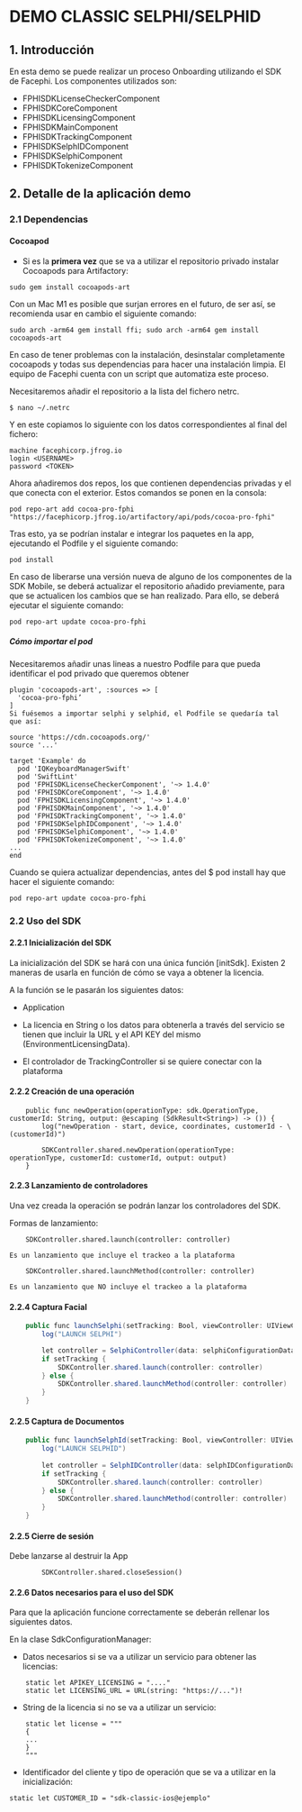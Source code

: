 # DEMO CLASSIC SELPHI/SELPHID


## 1. Introducción

En esta demo se puede realizar un proceso Onboarding utilizando el SDK de Facephi.
Los componentes utilizados son:

  - FPHISDKLicenseCheckerComponent
  - FPHISDKCoreComponent
  - FPHISDKLicensingComponent 
  - FPHISDKMainComponent
  - FPHISDKTrackingComponent
  - FPHISDKSelphIDComponent 
  - FPHISDKSelphiComponent
  - FPHISDKTokenizeComponent

## 2. Detalle de la aplicación demo

### 2.1 Dependencias

#### Cocoapod

- Si es la **primera vez** que se va a utilizar el repositorio privado instalar Cocoapods para Artifactory: 

```
sudo gem install cocoapods-art
```
Con un Mac M1 es posible que surjan errores en el futuro, de ser así, se recomienda usar en cambio el siguiente comando:
```
sudo arch -arm64 gem install ffi; sudo arch -arm64 gem install cocoapods-art
```
En caso de tener problemas con la instalación, desinstalar completamente cocoapods y todas sus dependencias para hacer una instalación limpia. El equipo de Facephi cuenta con un script que automatiza este proceso.

Necesitaremos añadir el repositorio a la lista del fichero netrc.

```
$ nano ~/.netrc
```

Y en este copiamos lo siguiente con los datos correspondientes al final del fichero:

```
machine facephicorp.jfrog.io
login <USERNAME>
password <TOKEN>
```
Ahora añadiremos dos repos, los que contienen dependencias privadas y el que conecta con el exterior. Estos comandos se ponen en la consola:

```
pod repo-art add cocoa-pro-fphi "https://facephicorp.jfrog.io/artifactory/api/pods/cocoa-pro-fphi"
```

Tras esto, ya se podrían instalar e integrar los paquetes en la app, ejecutando el Podfile y el siguiente comando:

`pod install`

En caso de liberarse una versión nueva de alguno de los componentes de la SDK Mobile, se deberá actualizar el repositorio añadido previamente, para que se actualicen los cambios que se han realizado. Para ello, se deberá ejecutar el siguiente comando:

`pod repo-art update cocoa-pro-fphi`


##### Cómo importar el pod

Necesitaremos añadir unas lineas a nuestro Podfile para que pueda identificar el pod privado que queremos obtener

```
plugin 'cocoapods-art', :sources => [
  'cocoa-pro-fphi’
]
Si fuésemos a importar selphi y selphid, el Podfile se quedaría tal que así:

source 'https://cdn.cocoapods.org/'
source '...'

target 'Example' do
  pod 'IQKeyboardManagerSwift'
  pod 'SwiftLint'
  pod 'FPHISDKLicenseCheckerComponent', '~> 1.4.0'
  pod 'FPHISDKCoreComponent', '~> 1.4.0'
  pod 'FPHISDKLicensingComponent', '~> 1.4.0'
  pod 'FPHISDKMainComponent', '~> 1.4.0'
  pod 'FPHISDKTrackingComponent', '~> 1.4.0'
  pod 'FPHISDKSelphIDComponent', '~> 1.4.0'
  pod 'FPHISDKSelphiComponent', '~> 1.4.0'
  pod 'FPHISDKTokenizeComponent', '~> 1.4.0'
...
end
```

Cuando se quiera actualizar dependencias, antes del $ pod install hay que hacer el siguiente comando:

```
pod repo-art update cocoa-pro-fphi
```


### 2.2 Uso del SDK

#### 2.2.1 Inicialización del SDK

La inicialización del SDK se hará con una única función [initSdk]. Existen 2 maneras de usarla en función de cómo se vaya a obtener la licencia. 

A la función se le pasarán los siguientes datos:

- Application

- La licencia en String o los datos para obtenerla a través del servicio se tienen que incluir la URL y el API KEY del mismo (EnvironmentLicensingData).

- El controlador de TrackingController si se quiere conectar con la plataforma

#### 2.2.2 Creación de una operación

```
    public func newOperation(operationType: sdk.OperationType, customerId: String, output: @escaping (SdkResult<String>) -> ()) {
        log("newOperation - start, device, coordinates, customerId - \(customerId)")
        
        SDKController.shared.newOperation(operationType: operationType, customerId: customerId, output: output)
    }
```

#### 2.2.3 Lanzamiento de controladores

Una vez creada la operación se podrán lanzar los controladores del SDK. 

Formas de lanzamiento:
```
    SDKController.shared.launch(controller: controller)
```
    Es un lanzamiento que incluye el trackeo a la plataforma
    
```
    SDKController.shared.launchMethod(controller: controller)
```
    Es un lanzamiento que NO incluye el trackeo a la plataforma

#### 2.2.4 Captura Facial

```java
    public func launchSelphi(setTracking: Bool, viewController: UIViewController, selphiConfigurationData: SelphiConfigurationData, output: @escaping (SdkResult<SelphiResult>) -> Void) {
        log("LAUNCH SELPHI")

        let controller = SelphiController(data: selphiConfigurationData, output: output, viewController: viewController)
        if setTracking {
            SDKController.shared.launch(controller: controller)
        } else {
            SDKController.shared.launchMethod(controller: controller)
        }
    }
```

#### 2.2.5 Captura de Documentos
```java
    public func launchSelphId(setTracking: Bool, viewController: UIViewController, selphIDConfigurationData: SelphIDConfigurationData, output: @escaping (SdkResult<SelphIDResult>) -> Void) {
        log("LAUNCH SELPHID")
        
        let controller = SelphIDController(data: selphIDConfigurationData, output: output, viewController: viewController)
        if setTracking {
            SDKController.shared.launch(controller: controller)
        } else {
            SDKController.shared.launchMethod(controller: controller)
        }
    }
```

#### 2.2.5 Cierre de sesión

Debe lanzarse al destruir la App

```
        SDKController.shared.closeSession()     
```
#### 2.2.6 Datos necesarios para el uso del SDK

Para que la aplicación funcione correctamente se deberán rellenar los siguientes datos.

En la clase SdkConfigurationManager:

- Datos necesarios si se va a utilizar un servicio para obtener las licencias:

```
    static let APIKEY_LICENSING = "...."
    static let LICENSING_URL = URL(string: "https://...")!
```

- String de la licencia si no se va a utilizar un servicio:
```
    static let license = """
    {
    ...
    }
    """
```

- Identificador del cliente y tipo de operación que se va a utilizar en la inicialización:
```
static let CUSTOMER_ID = "sdk-classic-ios@ejemplo"
```

